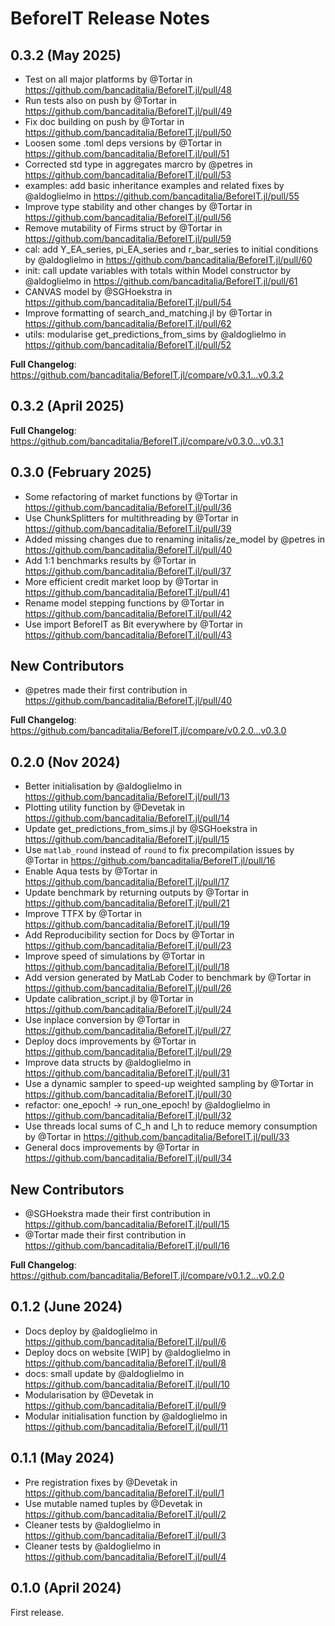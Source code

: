 BeforeIT Release Notes
======================

0.3.2 (May 2025)
------------------

* Test on all major platforms by @Tortar in https://github.com/bancaditalia/BeforeIT.jl/pull/48
* Run tests also on push by @Tortar in https://github.com/bancaditalia/BeforeIT.jl/pull/49
* Fix doc building on push by @Tortar in https://github.com/bancaditalia/BeforeIT.jl/pull/50
* Loosen some .toml deps versions by @Tortar in https://github.com/bancaditalia/BeforeIT.jl/pull/51
* Corrected std type in aggregates marcro by @petres in https://github.com/bancaditalia/BeforeIT.jl/pull/53
* examples: add basic inheritance examples and related fixes by @aldoglielmo in https://github.com/bancaditalia/BeforeIT.jl/pull/55
* Improve type stability and other changes by @Tortar in https://github.com/bancaditalia/BeforeIT.jl/pull/56
* Remove mutability of Firms struct by @Tortar in https://github.com/bancaditalia/BeforeIT.jl/pull/59
* cal: add Y_EA_series, pi_EA_series and r_bar_series to initial conditions by @aldoglielmo in https://github.com/bancaditalia/BeforeIT.jl/pull/60
* init: call update variables with totals within Model constructor by @aldoglielmo in https://github.com/bancaditalia/BeforeIT.jl/pull/61
* CANVAS model by @SGHoekstra in https://github.com/bancaditalia/BeforeIT.jl/pull/54
* Improve formatting of search_and_matching.jl by @Tortar in https://github.com/bancaditalia/BeforeIT.jl/pull/62
* utils: modularise get_predictions_from_sims by @aldoglielmo in https://github.com/bancaditalia/BeforeIT.jl/pull/52

**Full Changelog**: https://github.com/bancaditalia/BeforeIT.jl/compare/v0.3.1...v0.3.2

0.3.2 (April 2025)
------------------

**Full Changelog**: https://github.com/bancaditalia/BeforeIT.jl/compare/v0.3.0...v0.3.1

0.3.0 (February 2025)
------------------

* Some refactoring of market functions by @Tortar in https://github.com/bancaditalia/BeforeIT.jl/pull/36
* Use ChunkSplitters for multithreading by @Tortar in https://github.com/bancaditalia/BeforeIT.jl/pull/39
* Added missing changes due to renaming initalis/ze_model by @petres in https://github.com/bancaditalia/BeforeIT.jl/pull/40
* Add 1:1 benchmarks results by @Tortar in https://github.com/bancaditalia/BeforeIT.jl/pull/37
* More efficient credit market loop by @Tortar in https://github.com/bancaditalia/BeforeIT.jl/pull/41
* Rename model stepping functions by @Tortar in https://github.com/bancaditalia/BeforeIT.jl/pull/42
* Use import BeforeIT as Bit everywhere by @Tortar in https://github.com/bancaditalia/BeforeIT.jl/pull/43

## New Contributors
* @petres made their first contribution in https://github.com/bancaditalia/BeforeIT.jl/pull/40

**Full Changelog**: https://github.com/bancaditalia/BeforeIT.jl/compare/v0.2.0...v0.3.0

0.2.0 (Nov 2024)
------------------

* Better initialisation by @aldoglielmo in https://github.com/bancaditalia/BeforeIT.jl/pull/13
* Plotting utility function by @Devetak in https://github.com/bancaditalia/BeforeIT.jl/pull/14
* Update get_predictions_from_sims.jl by @SGHoekstra in https://github.com/bancaditalia/BeforeIT.jl/pull/15
* Use `matlab_round` instead of `round` to fix precompilation issues by @Tortar in https://github.com/bancaditalia/BeforeIT.jl/pull/16
* Enable Aqua tests by @Tortar in https://github.com/bancaditalia/BeforeIT.jl/pull/17
* Update benchmark by returning outputs by @Tortar in https://github.com/bancaditalia/BeforeIT.jl/pull/21
* Improve TTFX by @Tortar in https://github.com/bancaditalia/BeforeIT.jl/pull/19
* Add Reproducibility section for Docs by @Tortar in https://github.com/bancaditalia/BeforeIT.jl/pull/23
* Improve speed of simulations by @Tortar in https://github.com/bancaditalia/BeforeIT.jl/pull/18
* Add version generated by MatLab Coder to benchmark by @Tortar in https://github.com/bancaditalia/BeforeIT.jl/pull/26
* Update calibration_script.jl by @Tortar in https://github.com/bancaditalia/BeforeIT.jl/pull/24
* Use inplace conversion by @Tortar in https://github.com/bancaditalia/BeforeIT.jl/pull/27
* Deploy docs improvements by @Tortar in https://github.com/bancaditalia/BeforeIT.jl/pull/29
* Improve data structs by @aldoglielmo in https://github.com/bancaditalia/BeforeIT.jl/pull/31
* Use a dynamic sampler to speed-up weighted sampling by @Tortar in https://github.com/bancaditalia/BeforeIT.jl/pull/30
* refactor: one_epoch! -> run_one_epoch! by @aldoglielmo in https://github.com/bancaditalia/BeforeIT.jl/pull/32
* Use threads local sums of C_h and I_h to reduce memory consumption  by @Tortar in https://github.com/bancaditalia/BeforeIT.jl/pull/33
* General docs improvements by @Tortar in https://github.com/bancaditalia/BeforeIT.jl/pull/34

## New Contributors
* @SGHoekstra made their first contribution in https://github.com/bancaditalia/BeforeIT.jl/pull/15
* @Tortar made their first contribution in https://github.com/bancaditalia/BeforeIT.jl/pull/16

**Full Changelog**: https://github.com/bancaditalia/BeforeIT.jl/compare/v0.1.2...v0.2.0

0.1.2 (June 2024)
------------------

* Docs deploy by @aldoglielmo in https://github.com/bancaditalia/BeforeIT.jl/pull/6
* Deploy docs on website [WIP] by @aldoglielmo in https://github.com/bancaditalia/BeforeIT.jl/pull/8
* docs: small update by @aldoglielmo in https://github.com/bancaditalia/BeforeIT.jl/pull/10
* Modularisation by @Devetak in https://github.com/bancaditalia/BeforeIT.jl/pull/9
* Modular initialisation function by @aldoglielmo in https://github.com/bancaditalia/BeforeIT.jl/pull/11

0.1.1 (May 2024)
------------------

* Pre registration fixes by @Devetak in https://github.com/bancaditalia/BeforeIT.jl/pull/1
* Use mutable named tuples by @Devetak in https://github.com/bancaditalia/BeforeIT.jl/pull/2
* Cleaner tests by @aldoglielmo in https://github.com/bancaditalia/BeforeIT.jl/pull/3
* Cleaner tests by @aldoglielmo in https://github.com/bancaditalia/BeforeIT.jl/pull/4

0.1.0 (April 2024)
------------------

First release.
